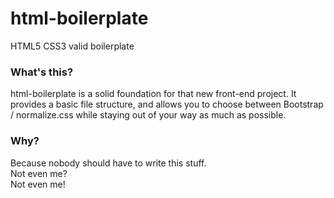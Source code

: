 # html-boilerplate

HTML5 CSS3 valid boilerplate


### What's this? ###

html-boilerplate is a solid foundation for that new front-end project. It provides a basic file structure, and allows you to choose between Bootstrap / normalize.css while staying out of your way as much as possible.


### Why? ###

Because nobody should have to write this stuff.  
Not even me?  
Not even me!
